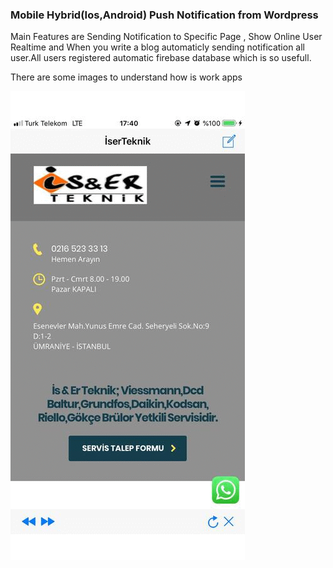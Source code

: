 ### Mobile Hybrid(Ios,Android) Push Notification from Wordpress 

Main Features are Sending Notification to Specific Page , Show Online User Realtime and
When you write a blog automaticly sending notification all user.All users registered automatic firebase database which is so usefull.

There are some images to understand how is work apps

![First Image](https://github.com/erdoganabaci/Ios-serTeknik/blob/master/iserTeknikBeta/allios.gif?raw=true)


